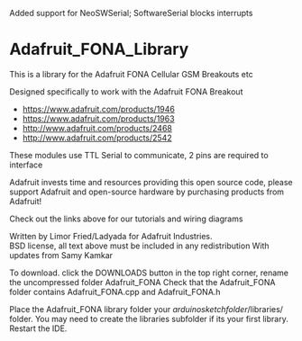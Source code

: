 Added support for NeoSWSerial; SoftwareSerial blocks interrupts


Adafruit_FONA_Library
=====================

This is a library for the Adafruit FONA Cellular GSM Breakouts etc

Designed specifically to work with the Adafruit FONA Breakout
  * https://www.adafruit.com/products/1946
  * https://www.adafruit.com/products/1963
  * http://www.adafruit.com/products/2468
  * http://www.adafruit.com/products/2542

These modules use TTL Serial to communicate, 2 pins are required to interface

Adafruit invests time and resources providing this open source code, 
please support Adafruit and open-source hardware by purchasing 
products from Adafruit!

Check out the links above for our tutorials and wiring diagrams 

Written by Limor Fried/Ladyada for Adafruit Industries.  
BSD license, all text above must be included in any redistribution
With updates from Samy Kamkar

To download. click the DOWNLOADS button in the top right corner, rename the uncompressed folder Adafruit_FONA 
Check that the Adafruit_FONA folder contains Adafruit_FONA.cpp and Adafruit_FONA.h

Place the Adafruit_FONA library folder your *arduinosketchfolder*/libraries/ folder. 
You may need to create the libraries subfolder if its your first library. Restart the IDE.
